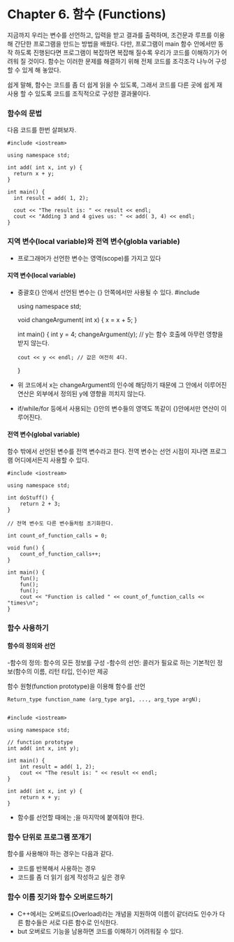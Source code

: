 Chapter 6. 함수 (Functions)
=====================

지금까지 우리는 변수를 선언하고, 입력을 받고 결과를 출력하며, 조건문과 루프를 이용해 간단한 프로그램을 만드는 방법을 배웠다. 다만, 프로그램이 main 함수 안에서만 동작
하도록 진행된다면 프로그램이 복잡하면 복잡해 질수록 우리가 코드를 이해하기가 어려워 질 것이다. 함수는 이러한 문제를 해결하기 위해 전체 코드를 조각조각 나누어 구성할 수
있게 해 놓았다.

쉽게 말해, 함수는 코드를 좀 더 쉽게 읽을 수 있도록, 그래서 코드를 다른 곳에 쉽게 재사용 할 수 있도록 코드를 조직적으로 구성한 결과물이다.

### 함수의 문법
다음 코드를 한번 살펴보자.

  ~~~
#include <iostream>

using namespace std;
    
int add( int x, int y) {
    return x + y;
}
    
int main() {
    int result = add( 1, 2);
        
    cout << "The result is: " << result << endl;
    cout << "Adding 3 and 4 gives us: " << add( 3, 4) << endl;
}
  ~~~

### 지역 변수(local variable)와 전역 변수(globla variable)
- 프로그래머가 선언한 변수는 영역(scope)를 가지고 있다

#### 지역 변수(local variable)
- 중괄호{} 안에서 선언된 변수는 {} 안쪽에서만 사용될 수 있다.
  #include <iostream>
  
  using namespace std;
  
  void changeArgument( int x) {
      x = x + 5;
  }
  
  int main() {
      int y = 4;
      changeArgument(y); // y는 함수 호출에 아무런 영향을 받지 않는다.
      
      cout << y << endl; // 값은 여전히 4다.
  }

- 위 코드에서 x는 changeArgument의 인수에 해당하기 때문에 그 안에서 이루어진 연산은 외부에서 정의된 y에 영향을 끼치지 않는다.
- if/while/for 등에서 사용되는 {}안의 변수들의 영역도 똑같이 {}안에서만 연산이 이루어진다.

#### 전역 변수(global variable)
함수 밖에서 선언된 변수를 전역 변수라고 한다. 전역 변수는 선언 시점이 지나면 프로그램 어디에서든지 사용할 수 있다.

    #include <iostream>
    
    using namespace std;
    
    int doStuff() {
        return 2 + 3;
    }
    
    // 전역 변수도 다른 변수들처럼 초기화한다.
    
    int count_of_function_calls = 0;
    
    void fun() {
        count_of_function_calls++;
    }
    
    int main() {
        fun();
        fun();
        fun();
        cout << "Function is called " << count_of_function_calls << "times\n";
    }

### 함수 사용하기

#### 함수의 정의와 선언
-함수의 정의: 함수의 모든 정보를 구성
-함수의 선언: 콜러가 필요로 하는 기본적인 정보(함수의 이름, 리턴 타입, 인수)만 제공

함수 원형(function prototype)을 이용해 함수를 선언

    Return_type function_name (arg_type arg1, ..., arg_type argN);
    

    #include <iostream>
    
    using namespace std;
        
    // function prototype
    int add( int x, int y);
    
    int main() {
        int result = add( 1, 2);
        cout << "The result is: " << result << endl;
    }
    
    int add( int x, int y) {
        return x + y;
    }

- 함수를 선언할 때에는 ;을 마지막에 붙여줘야 한다.

### 함수 단위로 프로그램 쪼개기

함수를 사용해야 하는 경우는 다음과 같다.
- 코드를 반복해서 사용하는 경우
- 코드를 좀 더 읽기 쉽게 작성하고 싶은 경우

### 함수 이름 짓기와 함수 오버로드하기
- C++에서는 오버로드(Overload)라는 개념을 지원하여 이름이 같더라도 인수가 다른 함수들은 서로 다른 함수로 인식한다.
- but 오버로드 기능을 남용하면 코드를 이해하기 어려워질 수 있다.











